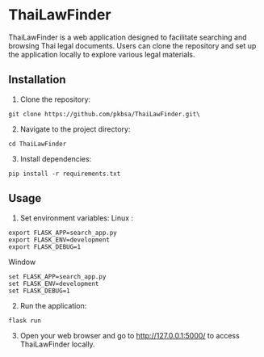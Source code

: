 # ThaiLawFinder

ThaiLawFinder is a web application designed to facilitate searching and browsing Thai legal documents. Users can clone the repository and set up the application locally to explore various legal materials.

## Installation

1. Clone the repository:
```
git clone https://github.com/pkbsa/ThaiLawFinder.git\
```

2. Navigate to the project directory:
```
cd ThaiLawFinder
```

3. Install dependencies:
```
pip install -r requirements.txt
```

## Usage

1. Set environment variables:
Linux : 
```
export FLASK_APP=search_app.py
export FLASK_ENV=development
export FLASK_DEBUG=1
```

Window
```
set FLASK_APP=search_app.py
set FLASK_ENV=development
set FLASK_DEBUG=1
```

2. Run the application:
```
flask run
```

3. Open your web browser and go to http://127.0.0.1:5000/ to access ThaiLawFinder locally.

